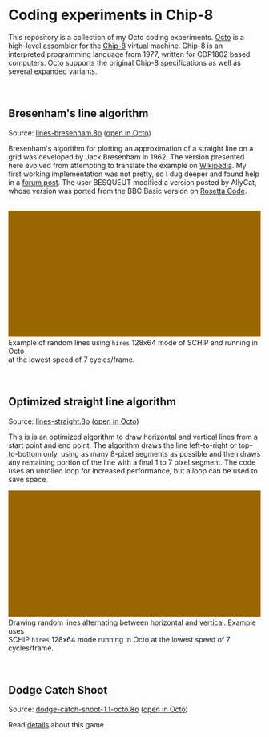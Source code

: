 &nbsp;  

# Coding experiments in Chip-8

This repository is a collection of my Octo coding experiments.
[Octo](https://johnearnest.github.io/Octo/index.html) is a high-level assembler for the
[Chip-8](https://en.wikipedia.org/wiki/CHIP-8) virtual machine.
Chip-8 is an interpreted programming language from 1977, written for CDP1802 based computers.
Octo supports the original Chip-8 specifications as well as several expanded variants.  
&nbsp;  
&nbsp;  

## Bresenham's line algorithm

Source: [lines-bresenham.8o](./lines-bresenham.8o) ([open in Octo](https://johnearnest.github.io/Octo/index.html?key=Pwickczd))

Bresenham's algorithm for plotting an approximation of a straight line on a grid was developed by Jack Bresenham in 1962.
The version presented here evolved from attempting to translate the example on
[Wikipedia](https://en.wikipedia.org/wiki/Bresenham%27s_line_algorithm).
My first working implementation was not pretty, so I dug deeper and found help in a
[forum post](https://picaxeforum.co.uk/threads/converting-bresenhams-line-plotting-algorithm.29536/).
The user BESQUEUT modified a version posted by AllyCat, whose version was ported from the BBC Basic version on
[Rosetta Code](https://rosettacode.org/wiki/Bitmap/Bresenham%27s_line_algorithm#BBC_BASIC).  
&nbsp;  

![GIF recording of Bresenham's line algorithm in Octo](./images/lines-bresenham.gif)  
Example of random lines using `hires` 128x64 mode of SCHIP and running in Octo  
at the lowest speed of 7 cycles/frame.  
&nbsp;  
&nbsp;  

## Optimized straight line algorithm

Source: [lines-straight.8o](./lines-straight.8o) ([open in Octo](https://johnearnest.github.io/Octo/index.html?key=x22a9ZVv))

This is is an optimized algorithm to draw horizontal and vertical lines from a start point and end point.
The algorithm draws the line left-to-right or top-to-bottom only, using as many 8-pixel segments as possible and then draws any
remaining portion of the line with a final 1 to 7 pixel segment. The code uses an unrolled loop for increased performance, but a loop can
be used to save space. 
&nbsp;  

![GIF recording of optimized straight line algorithm in Octo](./images/lines-straight.gif)  
Drawing random lines alternating between horizontal and vertical. Example uses  
SCHIP `hires` 128x64 mode running in Octo at the lowest speed of 7 cycles/frame.  
&nbsp;  
&nbsp;  


## Dodge Catch Shoot

Source: [dodge-catch-shoot-1.1-octo.8o](./dcs-game/dodge-catch-shoot-1.1-octo.8o)
([open in Octo](https://johnearnest.github.io/Octo/index.html?key=eBdNMAl6))  

Read [details](./dcs-game/README.md) about this game